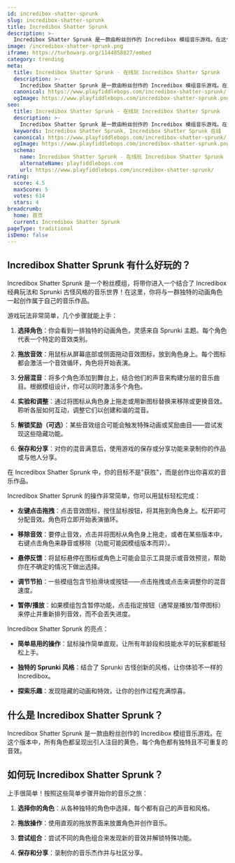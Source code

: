```yaml
---
id: incredibox-shatter-sprunk
slug: incredibox-shatter-sprunk
title: Incredibox Shatter Sprunk
description: >-
  Incredibox Shatter Sprunk 是一款由粉丝创作的 Incredibox 模组音乐游戏。在这个版本中，所有角色都呈现出引人注目的黄色，每个角色都有独特且不可重复的音效。
image: /incredibox-shatter-sprunk.png
iframe: https://turbowarp.org/1144858827/embed
category: trending
meta:
  title: Incredibox Shatter Sprunk - 在线玩 Incredibox Shatter Sprunk
  description: >-
    Incredibox Shatter Sprunk 是一款由粉丝创作的 Incredibox 模组音乐游戏。在这个版本中，所有角色都呈现出引人注目的黄色，每个角色都有独特且不可重复的音效。
  canonical: https://www.playfiddlebops.com/incredibox-shatter-sprunk/
  ogImage: https://www.playfiddlebops.com/incredibox-shatter-sprunk.png
seo:
  title: Incredibox Shatter Sprunk - 在线玩 Incredibox Shatter Sprunk
  description: >-
    Incredibox Shatter Sprunk 是一款由粉丝创作的 Incredibox 模组音乐游戏。在这个版本中，所有角色都呈现出引人注目的黄色，每个角色都有独特且不可重复的音效。
  keywords: Incredibox Shatter Sprunk, Incredibox Shatter Sprunk 在线
  canonical: https://www.playfiddlebops.com/incredibox-shatter-sprunk/
  ogImage: https://www.playfiddlebops.com/incredibox-shatter-sprunk.png
  schema:
    name: Incredibox Shatter Sprunk - 在线玩 Incredibox Shatter Sprunk
    alternateName: playfiddlebops.com
    url: https://www.playfiddlebops.com/incredibox-shatter-sprunk/
rating:
  score: 4.5
  maxScore: 5
  votes: 614
  stars: 4
breadcrumb:
  home: 首页
  current: Incredibox Shatter Sprunk
pageType: traditional
isDemo: false
---
```


## Incredibox Shatter Sprunk 有什么好玩的？

Incredibox Shatter Sprunk 是一个粉丝模组，将带你进入一个结合了 Incredibox 经典玩法和 Sprunki 古怪风格的音乐世界！在这里，你将与一群独特的动画角色一起创作属于自己的音乐作品。

游戏玩法非常简单，几个步骤就能上手：

1. **选择角色**：你会看到一排独特的动画角色，灵感来自 Sprunki 主题。每个角色代表一个特定的音效类别。

1. **拖放音效**：用鼠标从屏幕底部或侧面拖动音效图标，放到角色身上。每个图标都会激活一个音效循环，角色将开始表演。

1. **分层混音**：将多个角色添加到舞台上，结合他们的声音来构建分层的音乐曲目。根据模组设计，你可以同时激活多个角色。

1. **实验和调整**：通过将图标从角色身上拖走或用新图标替换来移除或更换音效。聆听各层如何互动，调整它们以创建和谐的混音。

1. **解锁奖励（可选）**：某些音效组合可能会触发特殊动画或奖励曲目——尝试发现这些隐藏功能。

1. **保存和分享**：对你的混音满意后，使用游戏的保存或分享功能来录制你的作品或与他人分享。

在 Incredibox Shatter Sprunk 中，你的目标不是"获胜"，而是创作出你喜欢的音乐作品。

Incredibox Shatter Sprunk 的操作非常简单，你可以用鼠标轻松完成：

- **左键点击拖拽**：点击音效图标，按住鼠标按钮，将其拖到角色身上。松开即可分配音效。角色将立即开始表演循环。

- **移除音效**：要停止音效，点击并将图标从角色身上拖走，或者在某些版本中，右键点击角色来静音或移除（功能可能因模组版本而异）。

- **悬停反馈**：将鼠标悬停在图标或角色上可能会显示工具提示或音效预览，帮助你在不确定的情况下做出选择。

- **调节节拍**：一些模组包含节拍滑块或按钮——点击拖拽或点击来调整你的混音速度。

- **暂停/播放**：如果模组包含暂停功能，点击指定按钮（通常是播放/暂停图标）来停止并重新排列音效，而不会丢失进度。

Incredibox Shatter Sprunk 的亮点：

- **简单易用的操作**：鼠标操作简单直观，让所有年龄段和技能水平的玩家都能轻松上手。

- **独特的 Sprunki 风格**：结合了 Sprunki 古怪创新的风格，让你体验不一样的 Incredibox。

- **探索乐趣**：发现隐藏的动画和特效，让你的创作过程充满惊喜。

## 什么是 Incredibox Shatter Sprunk？

Incredibox Shatter Sprunk 是一款由粉丝创作的 Incredibox 模组音乐游戏。在这个版本中，所有角色都呈现出引人注目的黄色，每个角色都有独特且不可重复的音效。

## 如何玩 Incredibox Shatter Sprunk？

上手很简单！按照这些简单步骤开始你的音乐之旅：

1. **选择你的角色**：从各种独特的角色中选择，每个都有自己的声音和风格。

1. **拖放操作**：使用直观的拖放界面来放置角色并创作音乐。

1. **尝试组合**：尝试不同的角色组合来发现新的音效并解锁特殊功能。

1. **保存和分享**：录制你的音乐杰作并与社区分享。